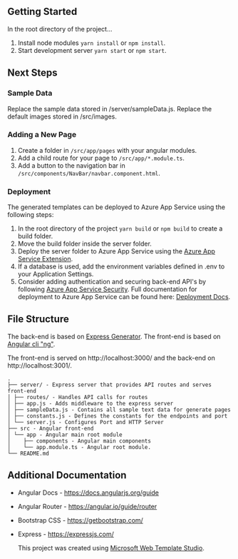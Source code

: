 ﻿## Getting Started

In the root directory of the project...

1. Install node modules `yarn install` or `npm install`.
2. Start development server `yarn start` or `npm start`.

## Next Steps


### Sample Data

Replace the sample data stored in /server/sampleData.js.
Replace the default images stored in /src/images.


### Adding a New Page

1. Create a folder in `/src/app/pages` with your angular modules.
2. Add a child route for your page to `/src/app/*.module.ts`.
3. Add a button to the navigation bar in `/src/components/NavBar/navbar.component.html`.


### Deployment

The generated templates can be deployed to Azure App Service using the following steps:

1. In the root directory of the project `yarn build` or `npm build` to create a build folder.
2. Move the build folder inside the server folder.
3. Deploy the server folder to Azure App Service using the [Azure App Service Extension](https://marketplace.visualstudio.com/items?itemName=ms-azuretools.vscode-azureappservice).
4. If a database is used, add the environment variables defined in .env to your Application Settings.
5. Consider adding authentication and securing back-end API's by following [Azure App Service Security](https://docs.microsoft.com/en-us/azure/app-service/overview-security).
   Full documentation for deployment to Azure App Service can be found here: [Deployment Docs](https://github.com/Microsoft/WebTemplateStudio/blob/dev/docs/deployment.md).

## File Structure

The back-end is based on [Express Generator](https://expressjs.com/en/starter/generator.html).
The front-end is based on [Angular cli "ng"](https://cli.angular.io/).

The front-end is served on http://localhost:3000/ and the back-end on http://localhost:3001/.

```
.
├── server/ - Express server that provides API routes and serves front-end
│ ├── routes/ - Handles API calls for routes
│ ├── app.js - Adds middleware to the express server
│ ├── sampleData.js - Contains all sample text data for generate pages
│ ├── constants.js - Defines the constants for the endpoints and port
│ └── server.js - Configures Port and HTTP Server
├── src - Angular front-end
│ └── app - Angular main root module
│    ├── components - Angular main components
│    └── app.module.ts - Angular root module.
└── README.md
```

## Additional Documentation

- Angular Docs - https://docs.angularjs.org/guide
- Angular Router - https://angular.io/guide/router

- Bootstrap CSS - https://getbootstrap.com/
- Express - https://expressjs.com/


  This project was created using [Microsoft Web Template Studio](https://github.com/Microsoft/WebTemplateStudio).
